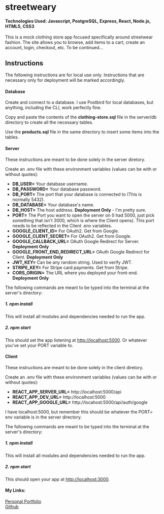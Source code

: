 # streetweary 

#### Technologies Used: Javascript, PostgreSQL, Express, React, Node.js, HTML5, CSS3 

This is a mock clothing store app focused specifically around streetwear fashion. The site allows you to browse, add items to a cart, create an account, login, checkout, etc.
To be continued...

## Instructions

The following instructions are for local use only. Instructions that are necessary only for deployment will be marked accordingly.

#### Database

Create and connect to a database. I use Postbird for local databases, but anything, including the CLI, work perfectly fine. 

Copy and paste the contents of the **clothing-store.sql** file in the server/db directory to create all the necessary tables.

Use the **products.sql** file in the same directory to insert some items into the tables.

#### Server

These instructions are meant to be done solely in the server diretory.

Create an .env file with these environment variables (values can be with or without quotes):

- **DB_USER=** Your database username.
- **DB_PASSWORD=** Your database password.
- **DB_PORT=** The port that your database is connected to (This is normally 5432).
- **DB_DATABASE=** Your database's name.
- **DB_HOST=** The host address. **Deployment Only** - I'm pretty sure.
- **PORT=** The Port you want to open the server on (I had 5000, just pick something that isn't 3000, which is where the Client opens). This port needs to be reflected in the Client .env variables.
- **GOOGLE_CLIENT_ID=** For OAuth2. Get from Google.
- **GOOGLE_CLIENT_SECRET=** For OAuth2. Get from Google.
- **GOOGLE_CALLBACK_URL=** OAuth Google Redirect for Server. **Deployment Only**
- **GOOGLE_FRONT_END_REDIRECT_URL=** OAuth Google Redirect for Client. **Deployment Only**
- **JWT_KEY=** Can be any random string. Used to verify JWT.
- **STRIPE_KEY=** For Stripe card payments. Get from Stripe.
- **CORS_ORIGIN=** The URL where you deployed your front-end. **Deployment Only**

The following commands are meant to be typed into the terminal at the server's directory:

##### 1. npm install

This will install all modules and dependencies needed to run the app.

##### 2. npm start

This should set the app listening at [http://localhost:5000](http://localhost:5000). Or whatever you've set your PORT variable to.

#### Client

These instructions are meant to be done solely in the client diretory.

Create an .env file with these environment variables (values can be with or without quotes):

- **REACT_APP_SERVER_URL=** http://localhost:5000/api
- **REACT_APP_DEV_URL=** http://localhost:5000
- **REACT_APP_GOOGLE_URL=** http://locahost:5000/api/auth/google

I have localhost:5000, but remember this should be whatever the PORT= env variable is in the server directory.

The following commands are meant to be typed into the terminal at the server's directory:

##### 1. npm install

This will install all modules and dependencies needed to run the app.

##### 2. npm start

This should open your app at [http://localhost:3000](http://localhost:3000).


#### My Links:
[Personal Portfolio](https://isakkallenbach.netlify.app/)
<br>
[Github](https://github.com/kallenbach13)
